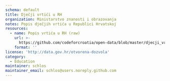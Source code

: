 ```yaml
---
schema: default
title: Dječji vrtići u RH
organization: Ministarstvo znanosti i obrazovanja
notes: Popis dječjih vrtića u Republici Hrvatskoj
resources:
  - name: Popis vrtića u RH (raw)
    url: >-
      https://github.com/codeforcroatia/open-data/blob/master/djecji_vrtici/djecji_vrtici_rh.xls
    format: ''
license: 'http://data.gov.hr/otvorena-dozvola'
category:
  - Education
maintainer: schlos
maintainer_email: schlos@users.noreply.github.com
---
```

